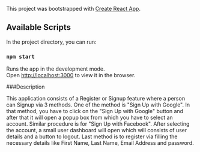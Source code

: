 This project was bootstrapped with [Create React App](https://github.com/facebook/create-react-app).

## Available Scripts

In the project directory, you can run:

### `npm start`

Runs the app in the development mode.<br />
Open [http://localhost:3000](http://localhost:3000) to view it in the browser.

###Description

This application consists of a Register or Signup feature where a person can Signup via 3 methods. One of the method is "Sign Up with Google". In that method, you have to click on the "Sign Up with Google" button and after that it will open a popup box from which you have to select an account. Similar procedure is for "Sign Up with Facebook". After selecting the account, a small user dashboard will open which will consists of user details and a button to logout. Last method is to register via filling the necessary details like First Name, Last Name, Email Address and password. 
